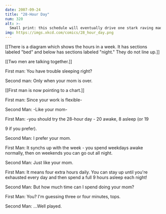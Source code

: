 ```yaml
---
date: 2007-09-24
title: "28-Hour Day"
num: 320
alt: >-
  Small print: this schedule will eventually drive one stark raving mad.
img: https://imgs.xkcd.com/comics/28_hour_day.png
---
```

[[There is a diagram which shows the hours in a week. It has sections labeled "bed" and below has sections labeled "night." They do not line up.]]

[[Two men are talking together.]]

First man: You have trouble sleeping right?

Second man: Only when your mom is over.

[[First man is now pointing to a chart.]]

First man: Since your work is flexible-

Second Man: -Like your mom-

First Man: -you should try the 28-hour day - 20 awake, 8 asleep (or 19

9 if you prefer).

Second Man: I prefer your mom.

First Man: It synchs up with the week - you spend weekdays awake normally, then on weekends you can go out all night.

Second Man: Just like your mom.

First Man: It means four extra hours daily. You can stay up until you're exhausted every day and then spend a full 9 hours asleep each night!

Second Man: But how much time can I spend doing your mom?

First Man: You? I'm guessing three or four minutes, tops.

Second Man: ...Well played.

